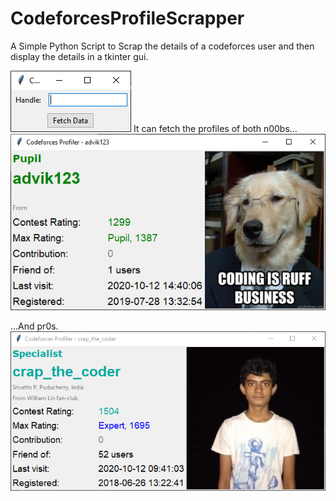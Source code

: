 # CodeforcesProfileScrapper

A Simple Python Script to Scrap the details of a codeforces user and then display the details in a tkinter gui.

<img src="1.png">
It can fetch the profiles of both n00bs...
<img src="2.png">

...And pr0s.
<img src="3.png">
